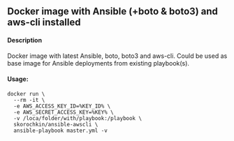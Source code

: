 ## Docker image with Ansible (+boto & boto3) and aws-cli installed
#### Description
Docker image with latest Ansible, boto, boto3 and aws-cli. Could be used as base image for Ansible deployments from existing playbook(s).
#### Usage:
```
docker run \
  --rm -it \
  -e AWS_ACCESS_KEY_ID=%KEY_ID% \
  -e AWS_SECRET_ACCESS_KEY=%KEY% \
  -v /loca/folder/with/playbook:/playbook \
  skorochkin/ansible-awscli \
  ansible-playbook master.yml -v
```
